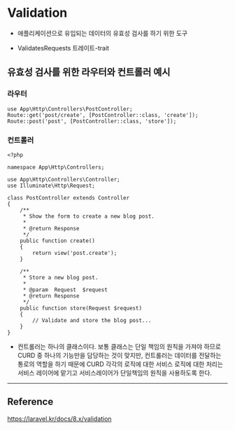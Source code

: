 # Validation
- 애플리케이션으로 유입되는 데이터의 유효성 검사를 하기 위한 도구

- ValidatesRequests 트레이트-trait

## 유효성 검사를 위한 라우터와 컨트롤러 예시
### 라우터
```
use App\Http\Controllers\PostController;
Route::get('post/create', [PostController::class, 'create']);
Route::post('post', [PostController::class, 'store']);
```

### 컨트롤러
```
<?php

namespace App\Http\Controllers;

use App\Http\Controllers\Controller;
use Illuminate\Http\Request;

class PostController extends Controller
{
    /**
     * Show the form to create a new blog post.
     *
     * @return Response
     */
    public function create()
    {
        return view('post.create');
    }

    /**
     * Store a new blog post.
     *
     * @param  Request  $request
     * @return Response
     */
    public function store(Request $request)
    {
        // Validate and store the blog post...
    }
}
```
- 컨트롤러는 하나의 클래스이다. 보통 클래스는 단일 책임의 원칙을 가져야 하므로 CURD 중 하나의 기능만을 담당하는 것이 맞지만, 컨트롤러는 데이터를 전달하는 통로의 역할을 하기 때문에 CURD 각각의 로직에 대한 서비스 로직에 대한 처리는 서비스 레이어에 맡기고 서비스레이어가 단일책임의 원칙을 사용하도록 한다.





---

## Reference
https://laravel.kr/docs/8.x/validation
